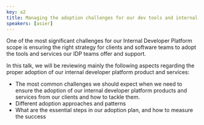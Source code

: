 ```yaml
---
key: a2
title: Managing the adoption challenges for our dev tools and internal platform products
speakers: [asier]
---
```

One of the most significant challenges for our Internal Developer Platform scope is ensuring the right strategy for clients and software teams to adopt the tools and services our IDP teams offer and support.  

In this talk, we will be reviewing mainly the following aspects regarding the proper adoption of our internal developer platform product and services:

* The most common challenges we should expect when we need to ensure the adoption of our internal developer platform products and services from our clients and how to tackle them.
* Different adoption approaches and patterns
* What are the essential steps in our adoption plan, and how to measure the success
